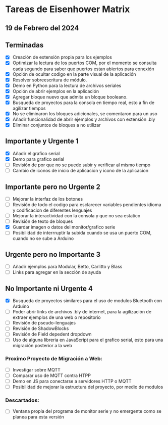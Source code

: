 # Tareas de Eisenhower Matrix

## 19 de Febrero del 2024

## Terminadas
- [x] Creación de extensión propia para los ejemplos
- [x] Optimizar la lectura de los puertos COM, por el momento se consulta cada segundo para saber que puertos estan abiertos para conexión
- [x] Opción de ocultar codigo en la parte visual de la aplicación
- [x] Resolver sobreescritura de módulo.
- [x] Demo en Python para la lectura de archivos seriales
- [x] Opción de abrir ejemplos en la aplicación
- [x] Agregar bloque nuevo que admita un bloque booleano.
- [x] Busqueda de proyectos para la consola en tiempo real, esto a fin de agilizar tiempos
- [x] No se eliminaron los bloques adicionales, se comentaron para un uso 
- [x] Añadir funcionalidad de abrir ejemplos y archivos con extensión .bly
- [x] Eliminar conjuntos de bloques a no utilizar

## Importante y Urgente 1
- [x] Añadir el grafico serial
- [x] Demo para grafico serial
- [ ] Revisión de por que no se puede subir y verificar al mismo tiempo
- [ ] Cambio de iconos de inicio de aplicacion y icono de la aplicacion

## Importante pero no Urgente 2
- [ ] Mejorar la interfaz de los botones
- [ ] Revisión de todo el codigo para esclarecer variables pendientes idioma y codificacion de diferentes lenguajes
- [ ] Mejorar la interactividad con la consola y que no sea estatico
- [ ] Revisión de texto de bloques
- [x] Guardar imagen o datos del monitor/grafico serie
- [ ] Posibilidad de interrruptir la subida cuando se usa un puerto COM, cuando no se sube a Arduino

## Urgente pero no Importante 3
- [ ] Añadir ejemplos para Modular, Betto, Carlitto y Blass
- [ ] Links para agregar en la sección de ayuda

## No Importante ni Urgente 4
- [x] Busqueda de proyectos similares para el uso de modulos Bluetooth con Arduino
- [ ] Poder abrir links de archivos .bly de internet, para la agilización de extraer ejemplos de una web o repositorio
- [ ] Revisión de pseudo-lenguajes
- [ ] Revisión de ShadowBlocks
- [ ] Revisión de Field depedent dropdown
- [ ] Uso de alguna libreria en JavaScript para el grafico serial, esto para una migración posterior a la web

### Proximo Proyecto de Migración a Web:
- [ ] Investigar sobre MQTT
- [ ] Comparar uso de MQTT contra HTPP
- [ ] Demo en JS para conectarse a servidores HTTP o MQTT
- [ ] Posibilidad de mejorar la estructura del proyecto, por medio de modulos

### Descartados:
- [ ] Ventana propia del programa de monitor serie y no emergente como se planea para esta versión